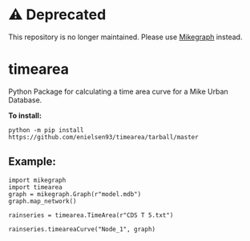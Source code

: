 # ⚠️ Deprecated
This repository is no longer maintained. Please use [Mikegraph]([]) instead.
# timearea
 Python Package for calculating a time area curve for a Mike Urban Database.

<b>To install:</b>

```
python -m pip install https://github.com/enielsen93/timearea/tarball/master
```

## Example:
```
import mikegraph
import timearea
graph = mikegraph.Graph(r"model.mdb")
graph.map_network()

rainseries = timearea.TimeArea(r"CDS T 5.txt")

rainseries.timeareaCurve("Node_1", graph)
